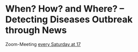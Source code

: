 # When? How? and Where? – Detecting Diseases Outbreak through News


Zoom-Meeting [every Saturday at 17](https://uni-wuppertal.zoom.us/j/99336043817?pwd=Nyt5bkZDQkpHSzVwZ0xQcTZsenVUQT09)



